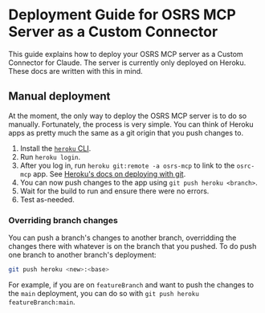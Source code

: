 # Deployment Guide for OSRS MCP Server as a Custom Connector
This guide explains how to deploy your OSRS MCP server as a Custom Connector for Claude. The
server is currently only deployed on Heroku. These docs are written with this in mind.

## Manual deployment
At the moment, the only way to deploy the OSRS MCP server is to do so manually. Fortunately,
the process is very simple. You can think of Heroku apps as pretty much the same as a git
origin that you push changes to.

1. Install the [`heroku` CLI](https://devcenter.heroku.com/articles/heroku-cli).
2. Run `heroku login`.
3. After you log in, run `heroku git:remote -a osrs-mcp` to link to the `osrc-mcp` app. See [Heroku's docs on deploying with git](https://devcenter.heroku.com/articles/git).
4. You can now push changes to the app using `git push heroku <branch>`.
5. Wait for the build to run and ensure there were no errors.
6. Test as-needed.

### Overriding branch changes
You can push a branch's changes to another branch, overridding the changes there with whatever
is on the branch that you pushed. To do push one branch to another branch's deployment:

```sh
git push heroku <new>:<base>
```

For example, if you are on `featureBranch` and want to push the changes to the `main` deployment,
you can do so with `git push heroku featureBranch:main`.
